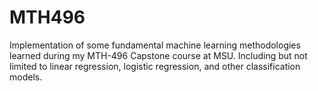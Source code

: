 # MTH496
Implementation of some fundamental machine learning methodologies learned during my MTH-496 Capstone course at MSU. Including but not limited to linear regression, logistic regression, and other classification models.
